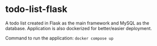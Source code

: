 # todo-list-flask
A todo list created in Flask as the main framework and MySQL as the database. Application is also dockerized for better/easier deployment.

Command to run the application:
``
docker compose up
``
